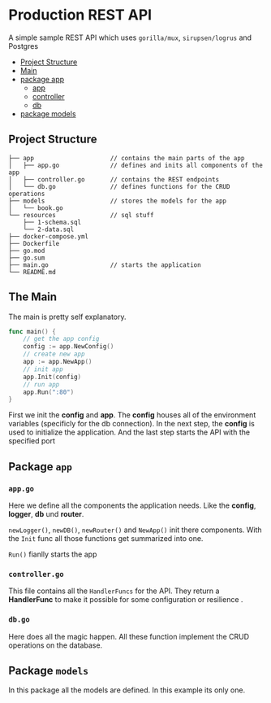 # Production REST API

A simple sample REST API which uses `gorilla/mux`, `sirupsen/logrus` and Postgres

- [Project Structure](#project-structure)
- [Main](#main)
- [package app](#package-app)
    - [app](#package-app-app)
    - [controller](#package-app-controller)
    - [db](#package-app-db)
- [package models](#package-models)

## Project Structure <a id="project-structure"></a>
```
├── app                     // contains the main parts of the app
│   ├── app.go              // defines and inits all components of the app
│   ├── controller.go       // contains the REST endpoints
│   └── db.go               // defines functions for the CRUD operations
├── models                  // stores the models for the app
│   └── book.go
└── resources               // sql stuff
    ├── 1-schema.sql
    └── 2-data.sql
├── docker-compose.yml
├── Dockerfile              
├── go.mod
├── go.sum
├── main.go                 // starts the application
└── README.md
```

## The Main <a id="main"></a>

The main is pretty self explanatory.

```go
func main() {
	// get the app config
	config := app.NewConfig()
	// create new app
	app := app.NewApp()
	// init app
	app.Init(config)
	// run app
	app.Run(":80")
}
```

First we init the __config__ and __app__.
 The __config__ houses all of the environment variables (specificly for the db connection).
In the next step, the __config__ is used to initialize the application.
And the last step starts the API with the specified port

## Package `app` <a id="package-app"></a>

### `app.go` <a id="package-app-app"></a>

Here we define all the components the application needs. Like the __config__, __logger__, __db__ und __router__.

`newLogger()`, `newDB()`, `newRouter()` and `NewApp()` init there components. With the `Init` func all those functions get summarized into one.

`Run()` fianlly starts the app

### `controller.go` <a id="package-app-controller"></a>

This file contains all the `HandlerFuncs` for the API.
They return a __HandlerFunc__ to make it possible for some configuration or resilience .

### `db.go` <a id="package-app-db"></a>

Here does all the magic happen.
All these function implement the CRUD operations on the database.

## Package `models` <a id="package-models"></a>

In this package all the models are defined. In this example its only one.